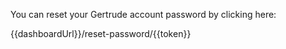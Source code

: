 You can reset your Gertrude account password by clicking here:

{{dashboardUrl}}/reset-password/{{token}}
